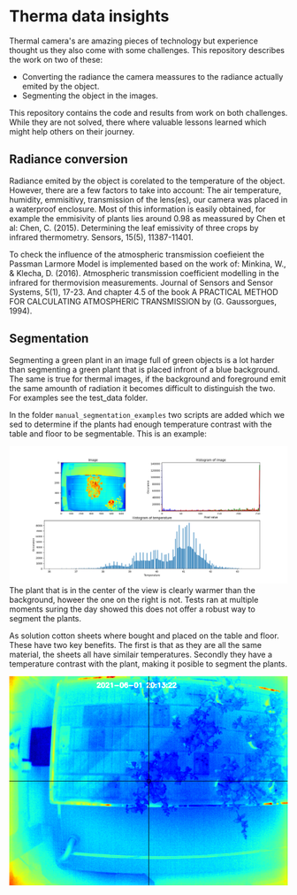# Therma data insights
Thermal camera's are amazing pieces of technology but experience thought us they also come with some challenges. This repository describes the work on two of these: 

- Converting the radiance the camera meassures to the radiance actually emited by the object.
- Segmenting the object in the images. 

This repository contains the code and results from work on both challenges. While they are not solved, there where valuable lessons learned which might help others on their journey.

## Radiance conversion
Radiance emited by the object is corelated to the temperature of the object. However, there are a few factors to take into account:
The air temperature, humidity, emmisitivy, transmission of the lens(es), our camera was placed in a waterproof enclosure. 
Most of this information is easily obtained, for example the emmisivity of plants lies around 0.98 as meassured by Chen et al: Chen, C. (2015). Determining the leaf emissivity of three crops by infrared thermometry. Sensors, 15(5), 11387-11401.

To check the influence of the atmospheric transmission coefieient the Passman Larmore Model is implemented  based on the work of: 
Minkina, W., & Klecha, D. (2016). Atmospheric transmission coefficient modelling in the infrared for thermovision measurements. Journal of Sensors and Sensor Systems, 5(1), 17-23.
And chapter 4.5 of the book A PRACTICAL METHOD FOR CALCULATING ATMOSPHERIC TRANSMISSION by (G. Gaussorgues, 1994).


## Segmentation
Segmenting a green plant in an image full of green objects is a lot harder than segmenting a green plant that is placed infront of a blue background. 
The same is true for thermal images, if the background and foreground emit the same amounth of radiation it becomes difficult to distinguish the two. 
For examples see the test_data folder.

In the folder `manual_segmentation_examples` two scripts are added which we sed to determine if the plants had enough temperature contrast with the table and floor to be segmentable. This is an example:

![Histogram of test.png](manual_segmentation_examples/histogram%20of%20test.png)
The plant that is in the center of the view is clearly warmer than the background, howeer the one on the right is not. Tests ran at multiple moments suring the day showed this does not offer a robust way to segment the plants.

As solution cotton sheets where bought and placed on the table and floor. 
These have two key benefits. The first is that as they are all the same material, the sheets all have similair temperatures. Secondly they have a temperature contrast with the plant, making it posible to segment the plants. 


![position check](position%20check.png)